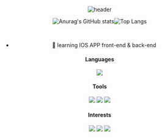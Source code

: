 <div align="center">
  
![header](https://capsule-render.vercel.app/api?type=Waving&color=timeGradient&height=220&section=header&text=Welcome!&animation=fadeIn&fontSize=70&fontAlignY=35&desc=LURKS02's%20Profile&descAlign=50&descAlignY=52&descSize=12)

![Anurag's GitHub stats](https://github-readme-stats.vercel.app/api?username=LURKS02&include_all_commits=true&show_icons=true&theme=dracula)![Top Langs](https://github-readme-stats.vercel.app/api/top-langs/?username=LURKS02&hide_title=true&layout=demo&langs_count=4&theme=default)
  
<br>
  
  - 🌱 learning IOS APP front-end & back-end<br>

#### Languages
<img src="https://img.shields.io/badge/Swift-B7C8D5?style=for-the-badge&logo=Swift&logoColor=white">
  
#### Tools
<img src="https://img.shields.io/badge/Figma-EBD6CE?style=for-the-badge&logo=Figma&logoColor=white">  <img src="https://img.shields.io/badge/Adobe Photoshop-ACCDEE?style=for-the-badge&logo=Adobe Photoshop&logoColor=white"> <img src="https://img.shields.io/badge/Github-D5D5D5?style=for-the-badge&logo=Github&logoColor=white">
  
#### Interests
<img src="https://img.shields.io/badge/Instagram-F3CFDC?style=for-the-badge&logo=Instagram&logoColor=white"> <img src="https://img.shields.io/badge/Steam-CBCBD8?style=for-the-badge&logo=Steam&logoColor=white"> <img src="https://img.shields.io/badge/Nintendo Switch-F6C4BD?style=for-the-badge&logo=Nintendo Switch&logoColor=white">

  <br>
</div>
